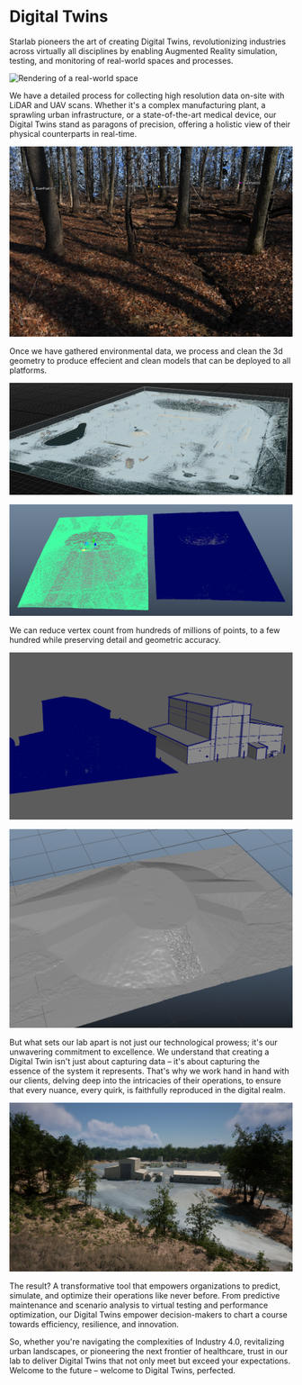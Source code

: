 # Digital Twins
Starlab pioneers the art of creating Digital Twins, revolutionizing industries across virtually all disciplines by enabling Augmented Reality simulation, testing, and monitoring of real-world spaces and processes.

![Rendering of a real-world space](/public/images/DigitalDoubles07.PNG)

We have a detailed process for collecting high resolution data on-site with LiDAR and UAV scans. Whether it's a complex manufacturing plant, a sprawling urban infrastructure, or a state-of-the-art medical device, our Digital Twins stand as paragons of precision, offering a holistic view of their physical counterparts in real-time.

![A pointcloud of a forest](/public/images/DigitalDoubles01.PNG)

Once we have gathered environmental data, we process and clean the 3d geometry to produce effecient and clean models that can be deployed to all platforms.

![Rendering Scans](/public/images/DigitalDoubles04.PNG)

![An entire site as a pointcloud](/public/images/DigitalDoubles03.PNG)

We can reduce vertex count from hundreds of millions of points, to a few hundred while preserving detail and geometric accuracy.

![Retopology of 3d Scans](/public/images/DigitalDoubles02.PNG)

![High Quality Rendering](/public/images/DigitalDoubles05.PNG)

But what sets our lab apart is not just our technological prowess; it's our unwavering commitment to excellence. We understand that creating a Digital Twin isn't just about capturing data – it's about capturing the essence of the system it represents. That's why we work hand in hand with our clients, delving deep into the intricacies of their operations, to ensure that every nuance, every quirk, is faithfully reproduced in the digital realm.

![High Quality Rendering](/public/images/DigitalDoubles06.PNG)

The result? A transformative tool that empowers organizations to predict, simulate, and optimize their operations like never before. From predictive maintenance and scenario analysis to virtual testing and performance optimization, our Digital Twins empower decision-makers to chart a course towards efficiency, resilience, and innovation.

So, whether you're navigating the complexities of Industry 4.0, revitalizing urban landscapes, or pioneering the next frontier of healthcare, trust in our lab to deliver Digital Twins that not only meet but exceed your expectations. Welcome to the future – welcome to Digital Twins, perfected.